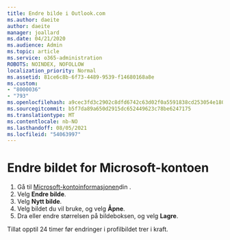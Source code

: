 ```yaml
---
title: Endre bilde i Outlook.com
ms.author: daeite
author: daeite
manager: joallard
ms.date: 04/21/2020
ms.audience: Admin
ms.topic: article
ms.service: o365-administration
ROBOTS: NOINDEX, NOFOLLOW
localization_priority: Normal
ms.assetid: 81ce6c8b-6f73-4489-9539-f14680168a8e
ms.custom:
- "8000036"
- "793"
ms.openlocfilehash: a9cec3fd3c2902c8dfd6742c63d02f0a5591838cd253054e18052cf67648ec1b
ms.sourcegitcommit: b5f7da89a650d2915dc652449623c78be6247175
ms.translationtype: MT
ms.contentlocale: nb-NO
ms.lasthandoff: 08/05/2021
ms.locfileid: "54063997"
---
```

# <a name="change-your-microsoft-account-picture"></a>Endre bildet for Microsoft-kontoen

1. Gå til [Microsoft-kontoinformasjonen](https://go.microsoft.com/fwlink/p/?linkid=860841)din .
2. Velg **Endre bilde**.
3. Velg **Nytt bilde**.
4. Velg bildet du vil bruke, og velg **Åpne**.
5. Dra eller endre størrelsen på bildeboksen, og velg **Lagre**.

Tillat opptil 24 timer før endringer i profilbildet trer i kraft.